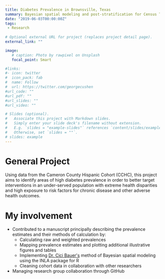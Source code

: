 ```yaml
---
title: Diabetes Prevalence in Brownsville, Texas
summary: Bayesian spatial modeling and post-stratification for Census Tract-level prevalence estimates.
date: "2019-06-03T00:00:00Z"
tags:
 - Research
 
# Optional external URL for project (replaces project detail page).
external_link: ""

image:
   # caption: Photo by rawpixel on Unsplash
   focal_point: Smart

#links:
#- icon: twitter
#  icon_pack: fab
#  name: Follow
#  url: https://twitter.com/georgecushen
#url_code: ""
#url_pdf: ""
#url_slides: ""
#url_video: ""

# Slides (optional).
#   Associate this project with Markdown slides.
#   Simply enter your slide deck's filename without extension.
#   E.g. `slides = "example-slides"` references `content/slides/example-slides.md`.
#   Otherwise, set `slides = ""`.
# slides: example
---
```


# General Project

Using data from the Cameron County Hispanic Cohort (CCHC), this project aims to identify areas of high diabetes prevalence in order to better target interventions in an under-served population with extreme health disparities and high exposure to risk factors for chronic disease and other adverse health outcomes.

# My involvement

- Contributed to a manuscript principally describing the prevalence estimates and their methods of calculation by:
  - Calculating raw and weighted prevalences
  - Mapping prevalence estimates and plotting additional illustrative figures and tables
  - Implementing [Dr. Cici Bauer's](https://cicibauer.netlify.com/) method of Bayesian spatial modeling using the INLA package for R
  - Cleaning cohort data in collaboration with other researchers
- Managing research group collaboration through GitHub

 
